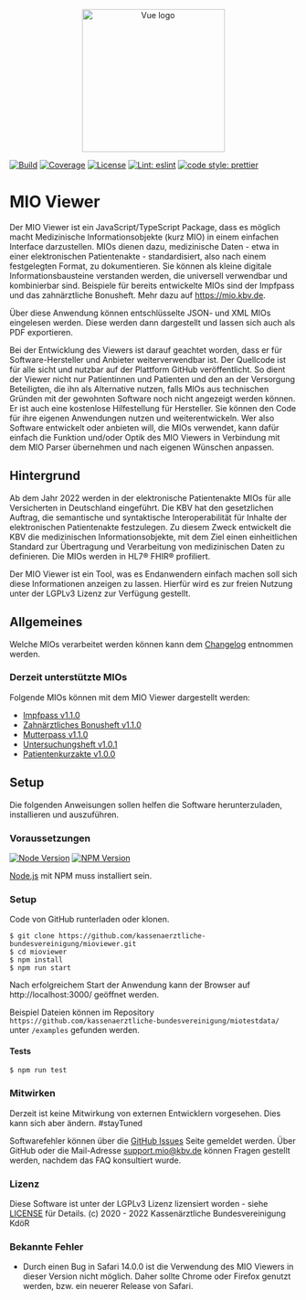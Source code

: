 <p align="center">
    <a href="https://www.kbv.de/" target="_blank" rel="noopener noreferrer"><img width="250" src="https://www.kbv.de/system/layout/logo_kbv.png" alt="Vue logo"></a>
</p>

<p align="center">

[![Build](https://img.shields.io/badge/build-passing-brightgreen?style=flat-square)]()
[![Coverage](https://img.shields.io/badge/coverage-85.7%25-green?style=flat-square)]()
[![License](https://img.shields.io/badge/License-LGPLv3-blue.svg?style=flat-square)](https://opensource.org/licenses/Apache-2.0&style=flat-square)
[![Lint: eslint](https://img.shields.io/github/workflow/status/prettier/prettier/Lint?label=Lint&style=flat-square)]()
[![code style: prettier](https://img.shields.io/badge/code_style-prettier-ff69b4.svg?style=flat-square)](https://github.com/prettier/prettier)

</p>

# MIO Viewer

Der MIO Viewer ist ein JavaScript/TypeScript Package, dass es möglich macht Medizinische Informationsobjekte (kurz MIO) in einem einfachen Interface darzustellen.
MIOs dienen dazu, medizinische Daten - etwa in einer elektronischen Patientenakte - standardisiert, also nach einem festgelegten Format, zu dokumentieren.
Sie können als kleine digitale Informationsbausteine verstanden werden, die universell verwendbar und kombinierbar sind.
Beispiele für bereits entwickelte MIOs sind der Impfpass und das zahnärztliche Bonusheft. Mehr dazu auf https://mio.kbv.de.

Über diese Anwendung können entschlüsselte JSON- und XML MIOs eingelesen werden. Diese werden dann dargestellt und lassen sich auch als PDF exportieren.

Bei der Entwicklung des Viewers ist darauf geachtet worden, dass er für Software-Hersteller und Anbieter weiterverwendbar ist.
Der Quellcode ist für alle sicht und nutzbar auf der Plattform GitHub veröffentlicht.
So dient der Viewer nicht nur Patientinnen und Patienten und den an der Versorgung Beteiligten,
die ihn als Alternative nutzen, falls MIOs aus technischen Gründen mit der gewohnten Software noch nicht angezeigt werden können.
Er ist auch eine kostenlose Hilfestellung für Hersteller. Sie können den Code für ihre eigenen Anwendungen nutzen
und weiterentwickeln. Wer also Software entwickelt oder anbieten will, die MIOs verwendet,
kann dafür einfach die Funktion und/oder Optik des MIO Viewers in Verbindung mit dem MIO Parser übernehmen
und nach eigenen Wünschen anpassen.

## Hintergrund

Ab dem Jahr 2022 werden in der elektronische Patientenakte MIOs für alle Versicherten in Deutschland eingeführt.
Die KBV hat den gesetzlichen Auftrag, die semantische und syntaktische Interoperabilität für Inhalte der elektronischen Patientenakte festzulegen.
Zu diesem Zweck entwickelt die KBV die medizinischen Informationsobjekte, mit dem Ziel einen einheitlichen Standard zur Übertragung und Verarbeitung von medizinischen Daten zu definieren.
Die MIOs werden in HL7® FHIR® profiliert.

Der MIO Viewer ist ein Tool, was es Endanwendern einfach machen soll sich diese Informationen anzeigen zu lassen.
Hierfür wird es zur freien Nutzung unter der LGPLv3 Lizenz zur Verfügung gestellt.

## Allgemeines

Welche MIOs verarbeitet werden können kann dem [Changelog](https://github.com/kassenaerztliche-bundesvereinigung/MIOViewer/blob/master/CHANGELOG.md) entnommen werden.

### Derzeit unterstützte MIOs

Folgende MIOs können mit dem MIO Viewer dargestellt werden:

-   [Impfpass v1.1.0](https://mio.kbv.de/display/IM1X1X0)
-   [Zahnärztliches Bonusheft v1.1.0](https://mio.kbv.de/display/ZB1X1X0)
-   [Mutterpass v1.1.0](https://mio.kbv.de/display/MP1X1X0)
-   [Untersuchungsheft v1.0.1](https://mio.kbv.de/display/UH1X0X1)
-   [Patientenkurzakte v1.0.0](https://mio.kbv.de/display/PKA1X0X0)

## Setup

Die folgenden Anweisungen sollen helfen die Software herunterzuladen, installieren und auszuführen.

### Voraussetzungen

[![Node Version](http://img.shields.io/badge/node-<=16.17.0-brightgreen.svg?style=flat-square)](https://nodejs.org/)
[![NPM Version](https://img.shields.io/npm/v/npm.svg?style=flat-square)](https://www.npmjs.com/)

<a href="http://nodejs.org" target="_blank">Node.js</a> mit NPM muss installiert sein.

### Setup

Code von GitHub runterladen oder klonen.

```shell script
$ git clone https://github.com/kassenaerztliche-bundesvereinigung/mioviewer.git
$ cd mioviewer
$ npm install
$ npm run start
```

Nach erfolgreichem Start der Anwendung kann der Browser auf http://localhost:3000/ geöffnet werden.

Beispiel Dateien können im Repository `https://github.com/kassenaerztliche-bundesvereinigung/miotestdata/` unter `/examples` gefunden werden.

#### Tests

```shell script
$ npm run test
```

### Mitwirken

Derzeit ist keine Mitwirkung von externen Entwicklern vorgesehen. Dies kann sich aber ändern. #stayTuned

Softwarefehler können über die [GitHub Issues](https://github.com/kassenaerztliche-bundesvereinigung/MIOViewer/issues) Seite gemeldet werden.
Über GitHub oder die Mail-Adresse support.mio@kbv.de können Fragen gestellt werden, nachdem das FAQ konsultiert wurde.

### Lizenz

Diese Software ist unter der LGPLv3 Lizenz lizensiert worden - siehe <a href="./COPYING.LESSER">LICENSE</a> für Details.
(c) 2020 - 2022 Kassenärztliche Bundesvereinigung KdöR

### Bekannte Fehler

-   Durch einen Bug in Safari 14.0.0 ist die Verwendung des MIO Viewers in dieser Version nicht möglich. Daher sollte Chrome
    oder Firefox genutzt werden, bzw. ein neuerer Release von Safari.
